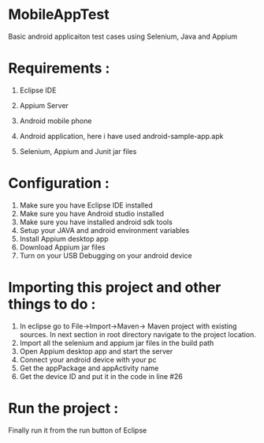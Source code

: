 # MobileAppTest

Basic android applicaiton test cases using Selenium, Java and Appium

# Requirements :

1. Eclipse IDE

2. Appium Server

3. Android mobile phone

4. Android application, here i have used android-sample-app.apk

5. Selenium, Appium and Junit jar files

# Configuration :

1. Make sure you have Eclipse IDE installed
2. Make sure you have Android studio installed
3. Make sure you have installed android sdk tools
4. Setup your JAVA and android environment variables
5. Install Appium desktop app
6. Download Appium jar files
7. Turn on your USB Debugging on your android device

# Importing this project and other things to do :

1. In eclipse go to File->Import->Maven-> Maven project with existing sources. In next section in root directory navigate to the project location.
2. Import all the selenium and appium jar files in the build path
3. Open Appium desktop app and start the server
4. Connect your android device with your pc
5. Get the appPackage and appActivity name
6. Get the device ID and put it in the code in line #26

# Run the project :
Finally run it from the run button of Eclipse
